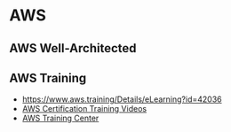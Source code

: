 # AWS
## AWS Well-Architected
## AWS Training
* https://www.aws.training/Details/eLearning?id=42036
* [AWS Certification Training Videos](https://www.youtube.com/watch?v=k1RI5locZE4&list=PL9ooVrP1hQOFWxRJcGdCot7AgJu29SVV3)
* [AWS Training Center](https://www.youtube.com/channel/UC1Yf7IBfhSNFTIyb7v83o_g/playlists)
##
